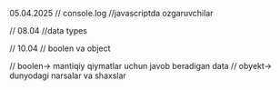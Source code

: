 05.04.2025
// console.log
//javascriptda ozgaruvchilar

// 08.04 
//data types 

// 10.04 
// boolen va object

// boolen-> mantiqiy qiymatlar uchun javob beradigan data
// obyekt-> dunyodagi narsalar va shaxslar

